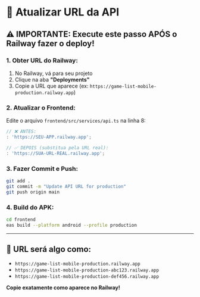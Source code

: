 # 🔄 Atualizar URL da API

## ⚠️ **IMPORTANTE: Execute este passo APÓS o Railway fazer o deploy!**

### **1. Obter URL do Railway:**
1. No Railway, vá para seu projeto
2. Clique na aba **"Deployments"**
3. Copie a URL que aparece (ex: `https://game-list-mobile-production.railway.app`)

### **2. Atualizar o Frontend:**
Edite o arquivo `frontend/src/services/api.ts` na linha 8:

```typescript
// ❌ ANTES:
: 'https://SEU-APP.railway.app';

// ✅ DEPOIS (substitua pela URL real):
: 'https://SUA-URL-REAL.railway.app';
```

### **3. Fazer Commit e Push:**
```bash
git add .
git commit -m "Update API URL for production"
git push origin main
```

### **4. Build do APK:**
```bash
cd frontend
eas build --platform android --profile production
```

---

## 🎯 **URL será algo como:**
- `https://game-list-mobile-production.railway.app`
- `https://game-list-mobile-production-abc123.railway.app`
- `https://game-list-mobile-production-def456.railway.app`

**Copie exatamente como aparece no Railway!**
